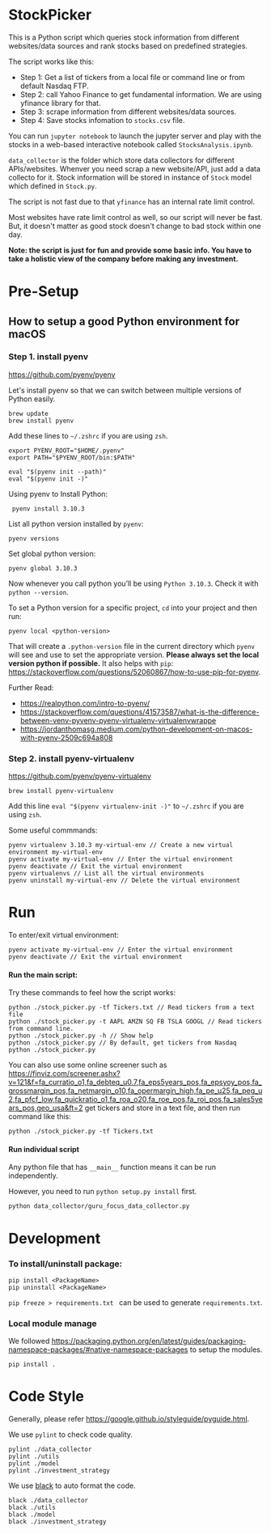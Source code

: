 # StockPicker

This is a Python script which queries stock information from different websites/data sources and rank stocks based on predefined strategies.

The script works like this:

* Step 1: Get a list of tickers from a local file or command line or from default Nasdaq FTP.
* Step 2: call Yahoo Finance to get fundamental information. We are using yfinance library for that.
* Step 3: scrape information from different websites/data sources.
* Step 4: Save stocks infomation to `stocks.csv` file.

You can run `jupyter notebook` to launch the jupyter server and play with the stocks in a web-based interactive notebook called `StocksAnalysis.ipynb`.

`data_collector` is the folder which store data collectors for different APIs/websites. Whenver you need scrap a new website/API, just add a data collecto for it. Stock information will be stored in instance of `Stock` model which defined in `Stock.py`.

The script is not fast due to that `yfinance` has an internal rate limit control. 

Most websites have rate limit control as well, so our script will never be fast. But, it doesn't matter as good stock doesn't change to bad stock within one day.

__Note: the script is just for fun and provide some basic info. You have to take a holistic view of the company before making any investment.__

# Pre-Setup

## How to setup a good Python environment for macOS

### Step 1. install pyenv

https://github.com/pyenv/pyenv

Let's install pyenv so that we can switch between multiple versions of Python easily.

```
brew update
brew install pyenv
```

Add these lines to `~/.zshrc` if you are using `zsh`.
```
export PYENV_ROOT="$HOME/.pyenv"
export PATH="$PYENV_ROOT/bin:$PATH"

eval "$(pyenv init --path)"
eval "$(pyenv init -)"
```

Using pyenv to Install Python:

```
 pyenv install 3.10.3
 ```
 
 List all python version installed by `pyenv`:
 
 ```
 pyenv versions
 ```
 
 Set global python version:
 
 ```
 pyenv global 3.10.3
 ```
 
Now whenever you call python you’ll be using `Python 3.10.3`. Check it with `python --version`. 


To set a Python version for a specific project, `cd` into your project and then run:

```
pyenv local <python-version>
```

That will create a `.python-version` file in the current directory which `pyenv` will see and use to set the appropriate version. __Please always set the local version python if possible.__ It also helps with `pip`: https://stackoverflow.com/questions/52060867/how-to-use-pip-for-pyenv.


Further Read:  
* https://realpython.com/intro-to-pyenv/
* https://stackoverflow.com/questions/41573587/what-is-the-difference-between-venv-pyvenv-pyenv-virtualenv-virtualenvwrappe
* https://jordanthomasg.medium.com/python-development-on-macos-with-pyenv-2509c694a808

### Step 2. install pyenv-virtualenv

https://github.com/pyenv/pyenv-virtualenv

```
brew install pyenv-virtualenv
```

Add this line `eval "$(pyenv virtualenv-init -)"` to `~/.zshrc` if you are using `zsh`.

Some useful commmands:

```
pyenv virtualenv 3.10.3 my-virtual-env // Create a new virtual environment my-virtual-env
pyenv activate my-virtual-env // Enter the virtual environment
pyenv deactivate // Exit the virtual environment
pyenv virtualenvs // List all the virtual environments
pyenv uninstall my-virtual-env // Delete the virtual environment
```

# Run 

To enter/exit virtual environment: 

```
pyenv activate my-virtual-env // Enter the virtual environment
pyenv deactivate // Exit the virtual environment
```

#### Run the main script: 

Try these commands to feel how the script works:

```
python ./stock_picker.py -tf Tickers.txt // Read tickers from a text file
python ./stock_picker.py -t AAPL AMZN SQ FB TSLA GOOGL // Read tickers from command line.
python ./stock_picker.py -h // Show help
python ./stock_picker.py // By default, get tickers from Nasdaq
python ./stock_picker.py 
```

You can also use some online screener such as https://finviz.com/screener.ashx?v=121&f=fa_curratio_o1,fa_debteq_u0.7,fa_eps5years_pos,fa_epsyoy_pos,fa_grossmargin_pos,fa_netmargin_o10,fa_opermargin_high,fa_pe_u25,fa_peg_u2,fa_pfcf_low,fa_quickratio_o1,fa_roa_o20,fa_roe_pos,fa_roi_pos,fa_sales5years_pos,geo_usa&ft=2 get tickers and store in a text file, and then run command like this:

```
python ./stock_picker.py -tf Tickers.txt 
```

#### Run individual script

Any python file that has `__main__` function means it can be run independently.

However, you need to run `python setup.py install` first.

```
python data_collector/guru_focus_data_collector.py
```

# Development


### To install/uninstall package:

```
pip install <PackageName>
pip uninstall <PackageName>
```

`pip freeze > requirements.txt ` can be used to generate `requirements.txt`.

### Local module manage

We followed https://packaging.python.org/en/latest/guides/packaging-namespace-packages/#native-namespace-packages to setup the modules.

```
pip install . 
```


# Code Style

Generally, please refer https://google.github.io/styleguide/pyguide.html.


We use `pylint` to check code quality.
```
pylint ./data_collector
pylint ./utils
pylint ./model
pylint ./investment_strategy
```

 We use [black](https://github.com/psf/black) to auto format the code.

```
black ./data_collector
black ./utils
black ./model
black ./investment_strategy
``` 
